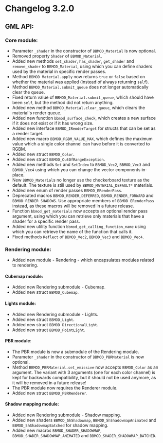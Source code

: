 # Changelog 3.2.0

## GML API:
### Core module:
* Parameter `_shader` in the constructor of `BBMOD_Material` is now optional.
* Removed property `Shader` of `BBMOD_Material`.
* Added new methods `set_shader`, `has_shader`, `get_shader` and `remove_shader` to `BBMOD_Material`, using which you can define shaders used by the material in specific render passes.
* Method `BBMOD_Material.apply` now returns `true` or `false` based on whether the material was applied (instead of always returning `self`).
* Method `BBMOD_Material.submit_queue` does not longer automatically clear the queue.
* Fixed return value of `BBMOD_Material.submit_queue`, which should have been `self`, but the method did not return anything.
* Added new method `BBMOD_Material.clear_queue`, which clears the material's render queue.
* Added new function `bbmod_surface_check`, which creates a new surface if it does not exist or if it has wrong size.
* Added new interface `BBMOD_IRenderTarget` for structs that can be set as a render target.
* Added new macro `BBMOD_RGBM_VALUE_MAX`, which defines the maximum value which a single color channel can have before it is converted to RGBM.
* Added new struct `BBMOD_Color`.
* Added new struct `BBMOD_OutOfRangeException`.
* Added new methods `Set` and `SetIndex` to `BBMOD_Vec2`, `BBMOD_Vec3` and `BBMOD_Vec4` using which you can change the vector components in-place.
* New `BBMOD_Material`s no longer use the checkerboard texture as the default. The texture is still used by `BBMOD_MATERIAL_DEFAULT*` materials.
* Added new enum of render passes `BBMOD_ERenderPass`.
* Deprecated macros `BBMOD_RENDER_DEFERRED`, `BBMOD_RENDER_FORWARD` and `BBMOD_RENDER_SHADOWS`. Use appropriate members of `BBMOD_ERenderPass` instead, as these macros will be removed in a future release.
* Function `bbmod_get_materials` now accepts an optional render pass argument, using which you can retrieve only materials that have a shader for a specific render pass.
* Added new utility function `bbmod_get_calling_function_name` using which you can retrieve the name of the function that calls it.
* Fixed methods `Reflect` of `BBMOD_Vec2`, `BBMOD_Vec3` and `BBMOD_Vec4`.

### Rendering module:
* Added new module - Rendering - which encapsulates modules related to rendering.

#### Cubemap module:
* Added new Rendering submodule - Cubemap.
* Added new struct `BBMOD_Cubemap`.

#### Lights module:
* Added new Rendering submodule - Lights.
* Added new struct `BBMOD_Light`.
* Added new struct `BBMOD_DirectionalLight`.
* Added new struct `BBMOD_PointLight`.

#### PBR module:
* The PBR module is now a submodule of the Rendering module.
* Parameter `_shader` in the constructor of `BBMOD_PBRMaterial` is now optional.
* Method `BBMOD_PBRMaterial.set_emissive` now accepts `BBMOD_Color` as an argument. The variant with 3 arguments (one for each color channel) is kept for backwards compatibility, but it should not be used anymore, as it will be removed in a future release!
* The PBR module now requires the Renderer module.
* Added new struct `BBMOD_PBRRenderer`.

#### Shadow mapping module:
* Added new Rendering submodule - Shadow mapping.
* Added new shaders `BBMOD_ShShadowmap`, `BBMOD_ShShadowmapAnimated` and `BBMOD_ShShadowmapBatched` for shadow mapping.
* Added new macros `BBMOD_SHADER_SHADOWMAP`, `BBMOD_SHADER_SHADOWMAP_ANIMATED` and `BBMOD_SHADER_SHADOWMAP_BATCHED`.
